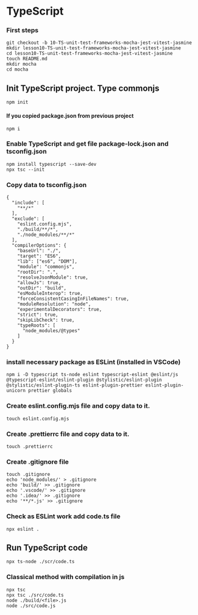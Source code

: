# TypeScript

### First steps

```
git checkout -b 10-TS-unit-test-frameworks-mocha-jest-vitest-jasmine
mkdir lesson10-TS-unit-test-frameworks-mocha-jest-vitest-jasmine
cd lesson10-TS-unit-test-frameworks-mocha-jest-vitest-jasmine
touch README.md
mkdir mocha
cd mocha
```

## Init TypeScript project. Type commonjs

```
npm init
```
#### If you copied package.json from previous project
```
npm i
```

### Enable TypeScript and get file package-lock.json and tsconfig.json

```
npm install typescript --save-dev
npx tsc --init
```

### Copy data to tsconfig.json

```
{
  "include": [
    "**/*"
  ],
  "exclude": [
    "eslint.config.mjs",
    "./build/**/*",
    "./node_modules/**/*"
  ],
  "compilerOptions": {
    "baseUrl": "./",
    "target": "ES6",
    "lib": ["es6", "DOM"],
    "module": "commonjs",
    "rootDir": ".",
    "resolveJsonModule": true,
    "allowJs": true,
    "outDir": "build",
    "esModuleInterop": true,
    "forceConsistentCasingInFileNames": true,
    "moduleResolution": "node",
    "experimentalDecorators": true,
    "strict": true,
    "skipLibCheck": true,
    "typeRoots": [
      "node_modules/@types"
    ]
  }
}
```

### install necessary package as ESLint (installed in VSCode)

```
npm i -D typescript ts-node eslint typescript-eslint @eslint/js @typescript-eslint/eslint-plugin @stylistic/eslint-plugin @stylistic/eslint-plugin-ts eslint-plugin-prettier eslint-plugin-unicorn prettier globals
```

### Create eslint.config.mjs file and copy data to it.

```
touch eslint.config.mjs
```

### Create .prettierrc file and copy data to it.

```
touch .prettierrc
```

### Create .gitignore file

```
touch .gitignore
echo 'node_modules/' > .gitignore
echo 'build/' >> .gitignore
echo '.vscode/' >> .gitignore
echo '.idea/' >> .gitignore
echo '**/*.js' >> .gitignore
```

### Check as ESLint work add code.ts file

```
npx eslint .
```

## Run TypeScript code

```
npx ts-node ./scr/code.ts
```

### Classical method with compilation in js

```
npx tsc
npx tsc ./src/code.ts
node ./build/<file>.js
node ./src/code.js
```
